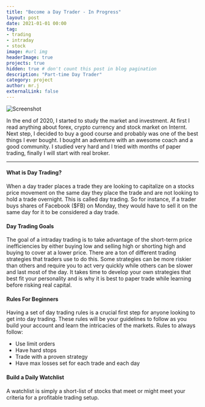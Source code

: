 ```yaml
---
title: "Become a Day Trader - In Progress"
layout: post
date: 2021-01-01 00:00
tag: 
- trading
- intraday
- stock
image: #url img
headerImage: true
projects: true
hidden: true # don't count this post in blog pagination
description: "Part-time Day Trader"
category: project
author: mr.j
externalLink: false
---
```


![Screenshot](https://www.viverepesaro.it/upload/2019_11/530994_CfakepathTrading.jpg)

In the end of 2020, I started to study the market and investment. At first I read anything about forex, crypto currency and stock market on Internt.
Next step, I decided to buy a good course and probably was one of the best things I ever bought. I bought an adventure with an awesome coach and a good community.
I studied very hard and I tried with months of paper trading, finally I will start with real broker.

---

<h4>What is Day Trading?</h4>
When a day trader places a trade they are looking to capitalize on a stocks price movement on the same day they place the trade and are not looking to hold a trade overnight.
This is called day trading. So for instance, if a trader buys shares of Facebook ($FB) on Monday, they would have to sell it on the same day for it to be considered a day trade.

<h4>Day Trading Goals</h4>
The goal of a intraday trading is to take advantage of the short-term price inefficiencies by either buying low and selling high or shorting high and buying to cover at a lower price. There are a ton of different trading strategies that traders use to do this.
Some strategies can be more riskier than others and require you to act very quickly while others can be slower and last most of the day. It takes time to develop your own strategies that best fit your personality and is why it is best to paper trade while learning before risking real capital.

<h4>Rules For Beginners</h4>
Having a set of day trading rules is a crucial first step for anyone looking to get into day trading. These rules will be your guidelines to follow as you build your account and learn the intricacies of the markets. Rules to always follow:

- Use limit orders
- Have hard stops 
- Trade with a proven strategy
- Have max losses set for each trade and each day

<h4>Build a Daily Watchlist</h4>
A watchlist is simply a short-list of stocks that meet or might meet your criteria for a profitable trading setup. 